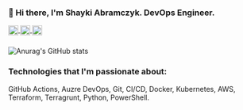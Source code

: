 ### 👋 Hi there, I'm Shayki Abramczyk. DevOps Engineer.

<a href="https://stackoverflow.com/users/7409220/shayki-abramczyk" target="blank">
  <img align="center" src="https://cdn.jsdelivr.net/npm/@fortawesome/fontawesome-free@5.15.2/svgs/brands/stack-overflow.svg" alt="Keybase" height="20" width="20" />
</a>

<a href="https://www.linkedin.com/in/shaykiabramczyk/" target="blank">
  <img align="center" src="https://cdn.jsdelivr.net/npm/@fortawesome/fontawesome-free@5.15.2/svgs/brands/linkedin.svg" alt="LinkedIn" height="20" width="20" />
</a>  

<a href="https://medium.com/@shayki5" target="blank">
  <img align="center" src="https://cdn.jsdelivr.net/npm/@fortawesome/fontawesome-free@5.15.2/svgs/brands/medium.svg" alt="Keybase" height="20" width="20" />
</a>

###  

![Anurag's GitHub stats](https://github-readme-stats.vercel.app/api?username=shayki5&show_icons=true&count_private=true&theme=nord&hide=contribs)

### Technologies that I'm passionate about: 
GitHub Actions, Auzre DevOps, Git, CI/CD, Docker, Kubernetes, AWS, Terraform, Terragrunt, Python, PowerShell.
